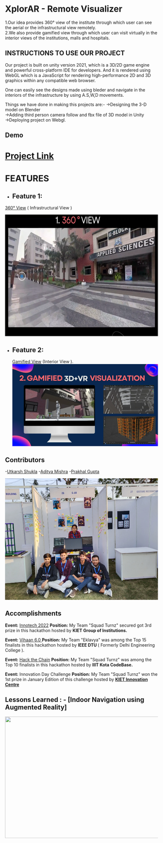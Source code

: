 <!-- which  -->
# XplorAR - Remote Visualizer
 
1.Our idea provides 360° view of the institute through which user can see the aerial or the infrastructural view remotely. </br>
2.We also provide gamified view through which user can visit virtually in the interior views of the institutions, malls and hospitals.

 
## INSTRUCTIONS TO USE OUR PROJECT

Our project is built on unity version 2021, which is a 3D/2D game engine and powerful cross-platform IDE for developers. And it is rendered using WebGL which is a JavaScript for rendering high-performance 2D and 3D graphics within any compatible web browser.

One can easily see the designs made using bleder and navigate in the interiors of the infrastructure by using A.S,W,D movements.

Things we have done in making this projects are:- 
->Designing the 3-D model on Blender </br>
->Adding third person camera follow and fbx file of 3D model in Unity </br>
->Deploying project on Webgl. </br>



## Demo
# [Project Link](https://xplorar.netlify.app/)


# FEATURES
 - ## **Feature 1:**  </br>
  [ 360° View](https://orbix360.com/t/OFYPMIMh76hoqUEmXUrBTiHfPrw1/6462557812424704) ( Infrastructural View )

<img src ="1.png" width ="700" height = "400">


- ## **Feature 2:** </br>
  [Gamified View](https://thunderous-sherbet-80b45f.netlify.app/) (Interior View ).
   ![](2.png)

## Contributors


-[Utkarsh Shukla](https://github.com/kapilsingh2003)
-[Aditya Mishra](https://github.com/kapilsingh2003)
-[Prakhal Gupta](https://github.com/kapilsingh2003)

<img src = "3.jpg" width = "550" height = "400">

## Accomplishments


**Event:**  [Innotech 2022](https://innotech.kiet.edu/)
**Position:** My Team "Squad Turnz" secured got 3rd prize in this hackathon hosted by <b>KIET Group of Institutions. 
</b>  

**Event:**  [Vihaan 6.0 ](https://vihaan.ieeedtu.in/)
**Position:** My Team "Eklavya" was among the Top 15 finalists in this hackathon hosted by <b>IEEE DTU
</b>( Formerly Delhi Engineering College ).  

**Event:**  [Hack the Chain](https://hackthechain.vercel.app/)
**Position:** My Team "Squad Turnz"  was among the Top 10 finalists in this hackathon hosted by <b>IIIT Kota CodeBase. 
</b>  

**Event:**  Innovation Day Challenge
**Position:** My Team "Squad Turnz"  won the 1st prize in January Edition of this challenge  hosted by <b> [KIET Innovation Centre](https://www.kiet.edu/innovation-center)
</b>  


## Lessons Learned :  - [Indoor Navigation using Augmented Reality]

<img src = "ab.gif" width = "700" height = "400">

